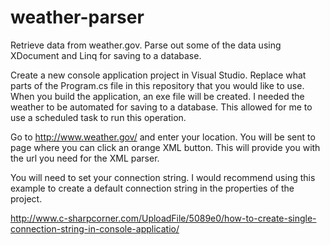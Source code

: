 weather-parser
==============

Retrieve data from weather.gov. Parse out some of the data using XDocument and Linq for saving to a database. 

Create a new console application project in Visual Studio. Replace what parts of the Program.cs file in this repository that you would like to use. 
When you build the application, an exe file will be created. I needed the weather to be automated for saving to a database. 
This allowed for me to use a scheduled task to run this operation.

Go to http://www.weather.gov/ and enter your location. You will be sent to page where you can click an orange XML button. This will provide you with the url you need for the XML parser. 

You will need to set your connection string. I would recommend using this example to create a default connection string in the properties of the project.

http://www.c-sharpcorner.com/UploadFile/5089e0/how-to-create-single-connection-string-in-console-applicatio/

